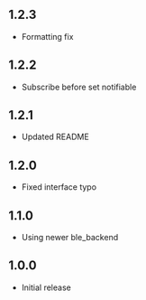 ## 1.2.3

* Formatting fix

## 1.2.2

* Subscribe before set notifiable

## 1.2.1

* Updated README

## 1.2.0

* Fixed interface typo

## 1.1.0

* Using newer ble_backend

## 1.0.0

* Initial release
